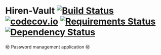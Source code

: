 # Hiren-Vault [![Build Status](https://travis-ci.org/pyprism/Hiren-Vault.svg?branch=master)](https://travis-ci.org/pyprism/Hiren-Vault) [![codecov.io](https://codecov.io/github/pyprism/Hiren-Pass/coverage.svg?branch=master)](https://codecov.io/github/pyprism/Hiren-Pass?branch=master) [![Requirements Status](https://requires.io/github/pyprism/Hiren-Pass/requirements.svg?branch=master)](https://requires.io/github/pyprism/Hiren-Pass/requirements/?branch=master) [![Dependency Status](https://dependencyci.com/github/pyprism/Hiren-Pass/badge)](https://dependencyci.com/github/pyprism/Hiren-Pass)
:secret: Password management application :secret:
